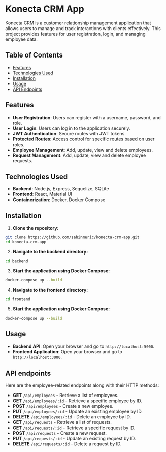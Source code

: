# Konecta CRM App

Konecta CRM is a customer relationship management application that allows users to manage and track interactions with clients effectively. This project provides features for user registration, login, and managing employee data.

## Table of Contents

- [Features](#features)
- [Technologies Used](#technologies-used)
- [Installation](#installation)
- [Usage](#usage)
- [API Endpoints](#api-endpoints)

## Features

- **User Registration**: Users can register with a username, password, and role.
- **User Login**: Users can log in to the application securely.
- **JWT Authentication**: Secure routes with JWT tokens.
- **Protected Routes**: Access control for specific routes based on user roles.
- **Employee Management**: Add, update, view and delete employees.
- **Request Management**: Add, update, view and delete employee requests.

## Technologies Used

- **Backend**: Node.js, Express, Sequelize, SQLite
- **Frontend**: React, Material UI
- **Containerization**: Docker, Docker Compose

## Installation

1. **Clone the repository:**

```bash
git clone https://github.com/sahinmeric/konecta-crm-app.git
cd konecta-crm-app
```

2. **Navigate to the backend directory:**

```bash
cd backend
```

3. **Start the application using Docker Compose:**

```bash
docker-compose up --build
```

4. **Navigate to the frontend directory:**

```bash
cd frontend
```

5. **Start the application using Docker Compose:**

```bash
docker-compose up --build
```

## Usage

- **Backend API**: Open your browser and go to `http://localhost:5000`.
- **Frontend Application**: Open your browser and go to `http://localhost:3000`.

## API endpoints

Here are the employee-related endpoints along with their HTTP methods:

- **GET** `/api/employees` - Retrieve a list of employees.
- **GET** `/api/employees/:id` - Retrieve a specific employee by ID.
- **POST** `/api/employees` - Create a new employee.
- **PUT** `/api/employees/:id` - Update an existing employee by ID.
- **DELETE** `/api/employees/:id` - Delete an employee by ID.
- **GET** `/api/requests` - Retrieve a list of requests.
- **GET** `/api/requests/:id` - Retrieve a specific request by ID.
- **POST** `/api/requests` - Create a new request.
- **PUT** `/api/requests/:id` - Update an existing request by ID.
- **DELETE** `/api/requests/:id` - Delete a request by ID.


